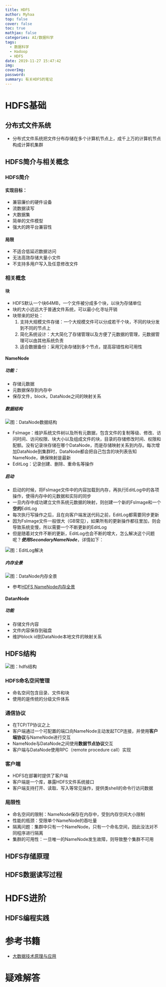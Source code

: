```yaml
---
title: HDFS
author: Myhaa
top: false
cover: false
toc: true
mathjax: false
categories: AI/数据科学
tags:
  - 数据科学
  - Hadoop
  - HDFS
date: 2019-11-27 15:47:42
img:
coverImg:
password:
summary: 有关HDFS的笔记
---
```


# HDFS基础

## 分布式文件系统

* 分布式文件系统把文件分布存储在多个计算机节点上，成千上万的计算机节点构成计算机集群

## HDFS简介与相关概念

### HDFS简介

#### 实现目标：

* 兼容廉价的硬件设备
* 流数据读写
* 大数据集
* 简单的文件模型
* 强大的跨平台兼容性

#### 局限

* 不适合低延迟数据访问
* 无法高效存储大量小文件
* 不支持多用户写入及任意修改文件

### 相关概念

#### 块

* HDFS默认一个块64MB，一个文件被分成多个块，以块为存储单位
* 块的大小远远大于普通文件系统，可以最小化寻址开销
* 块带来的好处：
  1. 支持大规模文件存储：一个大规模文件可以分成若干个块，不同的块分发到不同的节点上
  2. 简化系统设计：大大简化了存储管理以及方便了元数据的管理，元数据管理可以由其他系统负责
  3. 适合数据备份：采用冗余存储到多个节点，提高容错性和可用性

#### NameNode

##### 功能：

* 存储元数据
* 元数据保存到内存中
* 保存文件，block，DataNode之间的映射关系

##### 数据结构

![图：DataNode数据结构](/HDFS/namenode_architecture.png)

* FsImage：维护系统文件树以及所有元数据，包含文件的复制等级、修改、访问时间、访问权限、块大小以及组成文件的块，目录的存储修改时间、权限和配额。没有记录块存储在哪个DataNode，而是存储映射关系到内存。每次增加DataNode到集群时，DataNode都会把自己包含的块列表告知NameNode，确保映射是最新
* EditLog：记录创建、删除、重命名等操作

##### 启动

* 启动的时候，将FsImage文件中的内容加载到内存，再执行EditLog中的各项操作，使得内存中的元数据和实际的同步
* 一旦内存中成功建立文件系统元数据的映射，则创建一个新的FsImage和一个**空的**EditLog
* 每次执行写操作之后，且在向客户端发送代码之前，EditLog都需要同步更新
* 因为FsImage文件一般很大（GB常见），如果所有的更新操作都往里加，则会导致系统变慢，所以需要一个不断更新的EditLog
* 但是随着对文件不断的更新，EditLog也会不断的增大，怎么解决这个问题呢？***使用SecondaryNameNode***，详情如下：

![图：EditLog解决](/HDFS/editlog.png)

##### 内存全景

![图：DataNode内存全景](/HDFS/namenode_memory.png)

* 参考[HDFS NameNode内存全景](https://tech.meituan.com/2016/08/26/namenode.html)

#### DatanNode

##### 功能

* 存储文件内容
* 文件内容保存到磁盘
* 维护block id到DataNode本地文件的映射关系

## HDFS结构

![图：hdfs结构](/HDFS/hdfs_architecture.png)

### HDFS命名空间管理

* 命名空间包含目录、文件和块
* 使用的是传统的分级文件体系

### 通信协议

* 在TCP/TP协议之上
* 客户端通过一个可配置的端口向NameNode主动发起TCP连接，并使用**客户端协议**与NameNode进行交互
* NameNode与DataNode之间使用**数据节点协议**交互
* 客户端与DataNode使用RPC（remote procedure call）实现

### 客户端

* HDFS在部署时提供了客户端
* 客户端是一个库，暴露HDFS文件系统接口
* 客户端支持打开、读取、写入等常见操作，提供类shell的命令行访问数据

### 局限性

* 命名空间的限制：NameNode保存在内存中，受到内存空间大小限制
* 性能的瓶颈：受限单个NameNode的吞吐量
* 隔离问题：集群中只有一个NameNode，只有一个命名空间，因此没法对不同程序进行隔离
* 集群的可用性：一旦唯一的NameNode发生故障，则导致整个集群不可用

## HDFS存储原理

## HDFS数据读写过程

# HDFS进阶

## HDFS编程实践

# 参考书籍

* [大数据技术原理与应用](<https://study.163.com/course/courseMain.htm?courseId=1002887002>)

# 疑难解答

